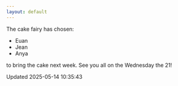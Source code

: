 ```yaml
---
layout: default
---
```


The cake fairy has chosen:
  -  Euan
  -  Jean
  -  Anya

to bring the cake next week. See you all on the Wednesday the 21!


Updated 2025-05-14 10:35:43
